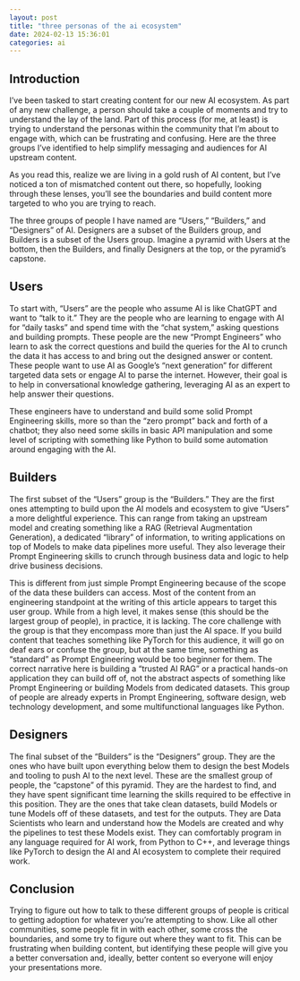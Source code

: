 ```yaml
---
layout: post
title: "three personas of the ai ecosystem"
date: 2024-02-13 15:36:01
categories: ai
---
```


## Introduction

I’ve been tasked to start creating content for our new AI ecosystem. As part
of any new challenge, a person should take a couple of moments and try to
understand the lay of the land. Part of this process (for me, at least) is
trying to understand the personas within the community that I’m about to
engage with, which can be frustrating and confusing. Here are the three groups
I’ve identified to help simplify messaging and audiences for AI upstream content.

As you read this, realize we are living in a gold rush of AI content, but I’ve
noticed a ton of mismatched content out there, so hopefully, looking through these
lenses, you’ll see the boundaries and build content more targeted to who you are
trying to reach.

The three groups of people I have named are “Users,” “Builders,” and “Designers” of AI.
Designers are a subset of the Builders group, and Builders is a subset of the Users
group. Imagine a pyramid with Users at the bottom, then the Builders, and finally
Designers at the top, or the pyramid’s capstone.

## Users
To start with, “Users” are the people who assume AI is like ChatGPT and want to “talk
to it.” They are the people who are learning to engage with AI for “daily tasks” and
spend time with the “chat system,” asking questions and building prompts.
These people are the new “Prompt Engineers” who learn to ask the correct questions and
build the queries for the AI to crunch the data it has access to and bring out the
designed answer or content. These people want to use AI as Google’s “next generation”
for different targeted data sets or engage AI to parse the internet. However, their
goal is to help in conversational knowledge gathering, leveraging AI as an expert to
help answer their questions.

These engineers have to understand and build some solid Prompt Engineering skills, more
so than the “zero prompt” back and forth of a chatbot; they also need some skills in
basic API manipulation and some level of scripting with something like Python to
build some automation around engaging with the AI.

## Builders
The first subset of the “Users” group is the “Builders.” They are the first ones attempting
to build upon the AI models and ecosystem to give “Users” a more delightful experience.
This can range from taking an upstream model and creating something like a
RAG (Retrieval Augmentation Generation), a dedicated “library” of information, to writing
applications on top of Models to make data pipelines more useful. They also leverage their
Prompt Engineering skills to crunch through business data and logic to help drive
business decisions.

This is different from just simple Prompt Engineering because of the scope of the data
these builders can access. Most of the content from an engineering standpoint at the
writing of this article appears to target this user group. While from a high level,
it makes sense (this should be the largest group of people), in practice, it is lacking.
The core challenge with the group is that they encompass more than just the AI space. If you
build content that teaches something like PyTorch for this audience, it will go on deaf ears
or confuse the group, but at the same time, something as “standard” as Prompt Engineering
would be too beginner for them. The correct narrative here is building a “trusted AI RAG”
or a practical hands-on application they can build off of, not the abstract aspects of
something like Prompt Engineering or building Models from dedicated datasets. This group of
people are already experts in Prompt Engineering, software design, web technology
development, and some multifunctional languages like Python.

## Designers
The final subset of the “Builders” is the “Designers” group. They are the ones who have built upon
everything below them to design the best Models and tooling to push AI to the next level.
These are the smallest group of people, the “capstone” of this pyramid. They are the hardest to
find, and they have spent significant time learning the skills required to be effective in this position.
They are the ones that take clean datasets, build Models or tune Models off of these datasets, and test
for the outputs. They are Data Scientists who learn and understand how the Models are created and why
the pipelines to test these Models exist. They can comfortably program in any language required for AI
work, from Python to C++, and leverage things like PyTorch to design the AI and AI ecosystem to
complete their required work.

## Conclusion

Trying to figure out how to talk to these different groups of people is critical to getting adoption for
whatever you’re attempting to show. Like all other communities, some people fit in with each other,
some cross the boundaries, and some try to figure out where they want to fit. This can be
frustrating when building content, but identifying these people will give you a better conversation
and, ideally, better content so everyone will enjoy your presentations more.
